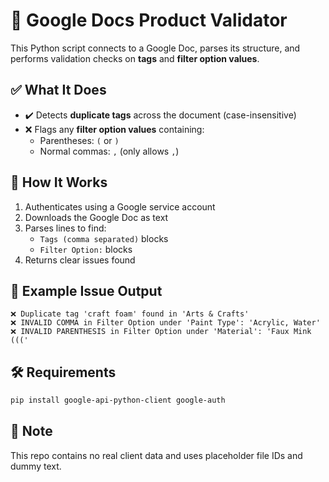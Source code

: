 # 🧪 Google Docs Product Validator

This Python script connects to a Google Doc, parses its structure, and performs validation checks on **tags** and **filter option values**.

## ✅ What It Does

- ✔️ Detects **duplicate tags** across the document (case-insensitive)
- ❌ Flags any **filter option values** containing:
  - Parentheses: `(` or `)`
  - Normal commas: `,` (only allows `‚`)

## 📁 How It Works

1. Authenticates using a Google service account
2. Downloads the Google Doc as text
3. Parses lines to find:
   - `Tags (comma separated)` blocks
   - `Filter Option:` blocks
4. Returns clear issues found

## 📌 Example Issue Output

```text
❌ Duplicate tag 'craft foam' found in 'Arts & Crafts'
❌ INVALID COMMA in Filter Option under 'Paint Type': 'Acrylic, Water'
❌ INVALID PARENTHESIS in Filter Option under 'Material': 'Faux Mink ((('
```

## 🛠 Requirements

```bash
pip install google-api-python-client google-auth
```

## 🔐 Note

This repo contains no real client data and uses placeholder file IDs and dummy text.
